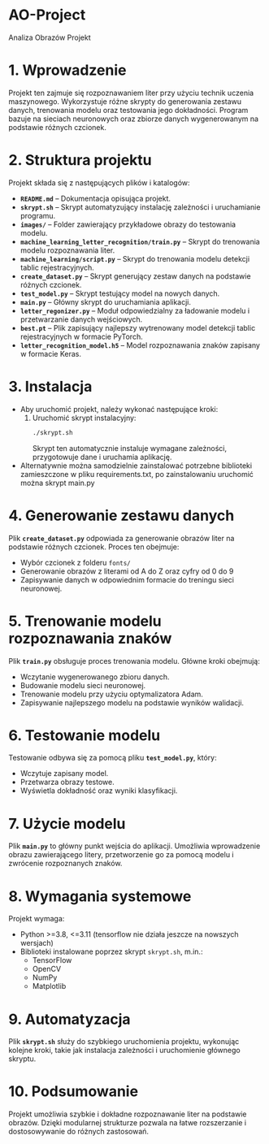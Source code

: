 # AO-Project
Analiza Obrazów Projekt

# **1. Wprowadzenie**
Projekt ten zajmuje się rozpoznawaniem liter przy użyciu technik uczenia maszynowego. Wykorzystuje różne skrypty do generowania zestawu danych, trenowania modelu oraz testowania jego dokładności. Program bazuje na sieciach neuronowych oraz zbiorze danych wygenerowanym na podstawie różnych czcionek.

# **2. Struktura projektu**
Projekt składa się z następujących plików i katalogów:
- **`README.md`** – Dokumentacja opisująca projekt.
- **`skrypt.sh`** – Skrypt automatyzujący instalację zależności i uruchamianie programu.
- **`images/`** – Folder zawierający przykładowe obrazy do testowania modelu.
- **`machine_learning_letter_recognition/train.py`** – Skrypt do trenowania modelu rozpoznawania liter.
- **`machine_learning/script.py`** – Skrypt do trenowania modelu detekcji tablic rejestracyjnych.
- **`create_dataset.py`** – Skrypt generujący zestaw danych na podstawie różnych czcionek.
- **`test_model.py`** – Skrypt testujący model na nowych danych.
- **`main.py`** – Główny skrypt do uruchamiania aplikacji.
- **`letter_regonizer.py`** – Moduł odpowiedzialny za ładowanie modelu i przetwarzanie danych wejściowych.
- **`best.pt`** – Plik zapisujący najlepszy wytrenowany model detekcji tablic rejestracyjnych w formacie PyTorch.
- **`letter_recognition_model.h5`** – Model rozpoznawania znaków zapisany w formacie Keras.

# **3. Instalacja**
- Aby uruchomić projekt, należy wykonać następujące kroki:
   1. Uruchomić skrypt instalacyjny:
      ```bash
      ./skrypt.sh
      ```
      Skrypt ten automatycznie instaluje wymagane zależności, przygotowuje dane i uruchamia aplikację.
- Alternatywnie można samodzielnie zainstalować potrzebne biblioteki zamieszczone w pliku requirements.txt, po zainstalowaniu uruchomić można skrypt main.py

# **4. Generowanie zestawu danych**
Plik **`create_dataset.py`** odpowiada za generowanie obrazów liter na podstawie różnych czcionek. Proces ten obejmuje:
- Wybór czcionek z folderu `fonts/`
- Generowanie obrazów z literami od A do Z oraz cyfry od 0 do 9
- Zapisywanie danych w odpowiednim formacie do treningu sieci neuronowej.

# **5. Trenowanie modelu rozpoznawania znaków**
Plik **`train.py`** obsługuje proces trenowania modelu. Główne kroki obejmują:
- Wczytanie wygenerowanego zbioru danych.
- Budowanie modelu sieci neuronowej.
- Trenowanie modelu przy użyciu optymalizatora Adam.
- Zapisywanie najlepszego modelu na podstawie wyników walidacji.

# **6. Testowanie modelu**
Testowanie odbywa się za pomocą pliku **`test_model.py`**, który:
- Wczytuje zapisany model.
- Przetwarza obrazy testowe.
- Wyświetla dokładność oraz wyniki klasyfikacji.

# **7. Użycie modelu**
Plik **`main.py`** to główny punkt wejścia do aplikacji. Umożliwia wprowadzenie obrazu zawierającego litery, przetworzenie go za pomocą modelu i zwrócenie rozpoznanych znaków.

# **8. Wymagania systemowe**
Projekt wymaga:
- Python >=3.8, <=3.11 (tensorflow nie działa jeszcze na nowszych wersjach) 
- Biblioteki instalowane poprzez skrypt `skrypt.sh`, m.in.:
  - TensorFlow
  - OpenCV
  - NumPy
  - Matplotlib

# **9. Automatyzacja**
Plik **`skrypt.sh`** służy do szybkiego uruchomienia projektu, wykonując kolejne kroki, takie jak instalacja zależności i uruchomienie głównego skryptu.

# **10. Podsumowanie**
Projekt umożliwia szybkie i dokładne rozpoznawanie liter na podstawie obrazów. Dzięki modularnej strukturze pozwala na łatwe rozszerzanie i dostosowywanie do różnych zastosowań.

